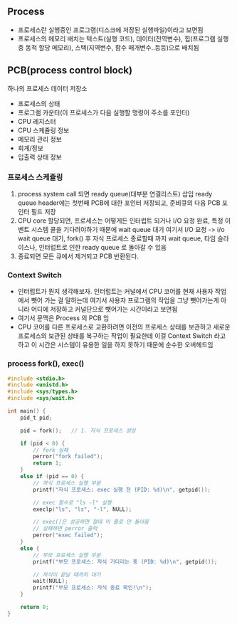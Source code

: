 ## Process 
- 프로세스란 실행중인 프로그램(디스크에 저장된 실행파일)이라고 보면됨
- 프로세스의 메모리 배치는 텍스트(실행 코드), 데이터(전역변수), 힙(프로그램 실행중 동적 할당 메모리), 스택(지역변수, 함수 매개변수..등등)으로 배치됨

## PCB(process control block)
하나의 프로세스 데이터 저장소
- 프로세스의 상태
- 프로그램 카운터(이 프로세스가 다음 실행할 명령어 주소를 포인터)
- CPU 레지스터
- CPU 스케쥴링 정보
- 메모리 관리 정보
- 회계/정보
- 입출력 상태 정보

### 프로세스 스케쥴링
1. process system call 되면 ready queue(대부분 연결리스트) 삽입
   ready queue header에는 첫번째 PCB에 대한 포인터 저장되고, 준비큐의 다음 PCB 포인터 필드 저장
2. CPU core 할당되면, 프로세스는 어떻게든 인터럽트 되거나 I/O 요청 완료, 특정 이벤트 시스템 콜을 기다려야하기 때문에 wait queue 대기 
   여기서 I/O 요청 -> i/o wait queue 대기, fork() 후 자식 프로세스 종료할때 까지 wait queue, 타임 슬라이스나, 인터럽트로 인한 ready queue 로 돌아갈 수 있음
3. 종료되면 모든 큐에서 제거되고 PCB 반환된다.


### Context Switch 
- 인터럽트가 뭔지 생각해보자. 인터럽트는 커널에서 CPU 코어를 현재 사용자 작업에서 뺏어 가는 걸 말하는데 여기서 사용자 프로그램의 작업을 그냥 뺏어가는게 아니라 어디에 저장하고 커널단으로 뺏어가는 시간이라고 보면됨
- 여기서 문맥은 Process 의 PCB 임
- CPU 코어를 다른 프로세스로 교환하려면 이전의 프로세스 상태를 보관하고 새로운 프로세스의 보관된 상태를 복구하는 작업이 필요한데 이걸 Context Switch 라고 하고 이 시간은 시스템이 유용한 일을 하지 못하기 때문에 순수한 오버헤드임

### process fork(), exec()
``` c
#include <stdio.h>
#include <unistd.h>
#include <sys/types.h>
#include <sys/wait.h>

int main() {
    pid_t pid;

    pid = fork();   // 1. 자식 프로세스 생성

    if (pid < 0) {
        // fork 실패
        perror("fork failed");
        return 1;
    }
    else if (pid == 0) {
        // 자식 프로세스 실행 부분
        printf("자식 프로세스: exec 실행 전 (PID: %d)\n", getpid());

        // exec 함수로 "ls -l" 실행
        execlp("ls", "ls", "-l", NULL);

        // exec()은 성공하면 절대 이 줄로 안 돌아옴
        // 실패하면 perror 출력
        perror("exec failed");
    }
    else {
        // 부모 프로세스 실행 부분
        printf("부모 프로세스: 자식 기다리는 중 (PID: %d)\n", getpid());

        // 자식이 끝날 때까지 대기
        wait(NULL);
        printf("부모 프로세스: 자식 종료 확인!\n");
    }

    return 0;
}

```
